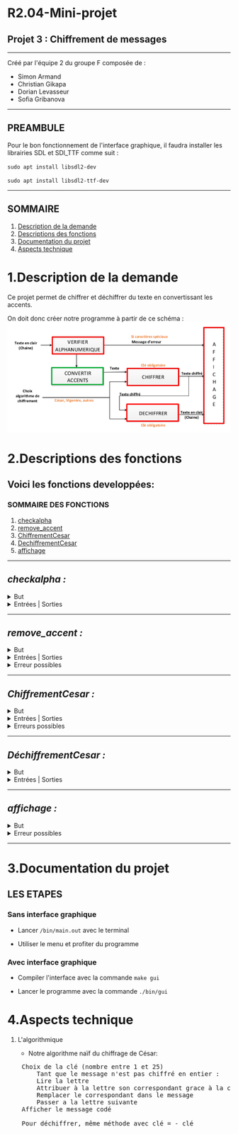 # R2.04-Mini-projet 
## **Projet 3 : Chiffrement de messages**
---
Créé par l'équipe 2 du groupe F composée de :
- Simon Armand
- Christian Gikapa
- Dorian Levasseur
- Sofia Gribanova

---
## PREAMBULE
Pour le bon fonctionnement de l'interface graphique, il faudra installer les librairies SDL et SDl_TTF comme suit :

`sudo apt install libsdl2-dev`

`sudo apt install libsdl2-ttf-dev`

---

## **SOMMAIRE**
1. [Description de la demande](#projet)
2. [Descriptions des fonctions](#fonctions)
3. [Documentation du projet](#doc)
4. [Aspects technique](#techniques)

<h1 id="projet"><b> 1.Description de la demande </b> </h1>
Ce projet permet de chiffrer et déchiffrer du texte en convertissant les accents.

On doit donc créer notre programme à partir de ce schéma :
![image de la consigne](readme_img/consigne.png)



<h1 id="fonctions"><b> 2.Descriptions des fonctions</b></h1>

## **Voici les fonctions developpées:**

### **SOMMAIRE DES FONCTIONS**
1. [checkalpha](#verifier)
2. [remove_accent](#convertir_accents)
3. [ChiffrementCesar](#chiffrer)
4. [DechiffrementCesar](#dechiffrer)
5. [affichage](#affichage)
---

<div id="verifier">
<h2><i> checkalpha :</i> </h2>
    <details> <summary>But</summary>
        &emsp;&emsp;Vérifier si la chaîne de caractères ne contient pas des caractères spéciaux qui ne pourront pas être chiffrés</details>
    <details> <summary>Entrées | Sorties </summary>
        &emsp;&emsp;Entrée : chaine de caractères<br>
        &emsp;&emsp;Sortie : 1 ou 0
         </details>
</div>


---

<div id="convertir_accents">
<h2><i> remove_accent : </i> </h2>
<details> <summary>But</summary>
        &emsp;&emsp;Convertir les accents d'une chaîne de caractères pour pouvoir chiffrer quand même la lettre </details>
    <details> <summary>Entrées | Sorties</summary>
        &emsp;&emsp;Entrée : chaîne de caractères<br>
        &emsp;&emsp;Sortie : le même texte sans les accents</details>
    <details> <summary>Erreur possibles</summary>
        &emsp;&emsp;Retourne -1 si caractère inconnu
         </details>
</div>

---

<div id="chiffrer">
<h2><i> ChiffrementCesar : </i></h2>

<details> <summary>But</summary>
        &emsp;&emsp;Chiffrer le message en code César avec une clé</details>
    <details> <summary>Entrées | Sorties</summary>
        &emsp;&emsp;Entrée : chaîne de caractères sans accents<br>
        &emsp;&emsp;Sortie : le texte chiffré par rapport à la clé donnée</details>
    <details> <summary>Erreurs possibles</summary>
        &emsp;&emsp;Caractère  impossible:"Mauvais char"</details>
</div>

---

<div id ="dechiffer">
<h2><i> DéchiffrementCesar : </i></h2>
<details> <summary style="content:f105">But</summary>
        &emsp;&emsp;Pouvoir déchiffrer un message en ayant une clé </details>
    <details> <summary>Entrées | Sorties</summary>
        &emsp;&emsp;Entrée : chaîne de caractères sans accents,clé<br>
        &emsp;&emsp;Sortie : le texte déchiffré par rapport à la clé donnée</details>
</div>

---

<div id="affichage"> 
<h2><i> affichage : </i></h2>
<details> <summary>But</summary>
        &emsp;&emsp;Avoir une interface graphique à partir de SDL</details>
    <details> <summary>Erreur possibles</summary>
        &emsp;&emsp;
        Si l'utilisateur rate sa saisie dans l'interface, on ne peut pas revenir en arrière et donc il faudra retaper le message.
        Sinon plusieurs erreurs possibles en cas de texte manquant ou de bug graphiques comme par exemple "erreur de font".
        Les messages d'erreurs sont explicites.
    </details>
</div>

---
<h1 id="doc"><b> 3.Documentation du projet</b></h1>

## LES ETAPES 
### Sans interface graphique
- Lancer `/bin/main.out` avec le terminal
+ Utiliser le menu et profiter du programme
### Avec interface graphique
- Compiler l'interface avec la commande `make gui`
+ Lancer le programme avec la commande `./bin/gui`


<h1 id="techniques"><b> 4.Aspects technique</b></h1>

1. L'algorithmique
    - Notre algorithme naïf du chiffrage de César:
    
    <pre>
    Choix de la clé (nombre entre 1 et 25)
        Tant que le message n'est pas chiffré en entier :
        Lire la lettre
        Attribuer à la lettre son correspondant grace à la clé (si lettre = A et clé = 3, alors lettre = D)
        Remplacer le correspondant dans le message
        Passer a la lettre suivante
    Afficher le message codé

    Pour déchiffrer, même méthode avec clé = - clé
    </pre>